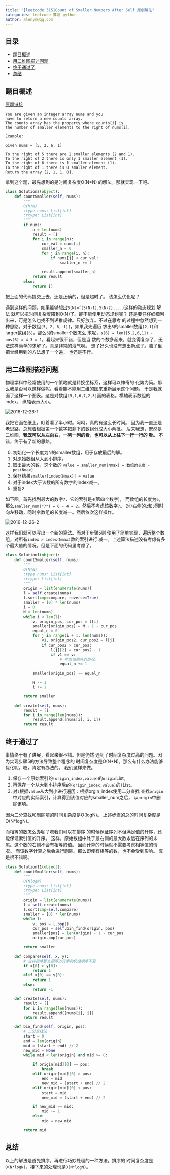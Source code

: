```yaml
---
title: "[leetcode 315]Count of Smaller Numbers After Self 原创解法"
categories: leetcode 算法 python
author: alenym@qq.com
---
```

## 目录 ##

- [题目概述](#hh0) 
- [用二维图描述问题](#hh1) 
- [终于通过了](#hh2) 
- [总结](#hh3) 



## <a name="hh0"></a> 题目概述 ##




  
[原题链接](https://leetcode.com/problems/count-of-smaller-numbers-after-self/)

    You are given an integer array nums and you
    have to return a new counts array. 
    The counts array has the property where counts[i] is 
    the number of smaller elements to the right of nums[i].

	Example:
	
	Given nums = [5, 2, 6, 1]
	
	To the right of 5 there are 2 smaller elements (2 and 1).
	To the right of 2 there is only 1 smaller element (1).
	To the right of 6 there is 1 smaller element (1).
	To the right of 1 there is 0 smaller element.
	Return the array [2, 1, 1, 0].

拿到这个题，最先想到的是时间复杂度O(N*N)
的解法。那就实现一下吧。

```python
class Solution2(object):
    def countSmaller(self, nums):
        """
        O(N*N)
        :type nums: List[int]
        :rtype: List[int]
        """
        if nums:
            n = len(nums)
            result = []
            for i in range(n):
                cur_val = nums[i]
                smaller_n = 0
                for j in range(i, n):
                    if nums[j] < cur_val:
                        smaller_n += 1

                result.append(smaller_n)
            return result
        else:
            return []
```

把上面的代码提交上去，还是正确的，但是超时了。
该怎么优化呢？

遇到这样的问题，如果能够想出`S(N)=f(S(N-1),S(N-2),...)`这样的动态规划
解法
就可以把时间复杂度降到O(N)了。能不能使用动态规划呢？
还是要仔仔细细列出来，可是怎么也找不到递推规律。只好放弃。不过在思考
的过程中忽然想到一种思路。对于数组`[5, 2, 6, 1]]`，如果我先遍历
求出`5`的smaller数组`[2,1]`和larger数组`[6]`。那么`6`的smaller个数怎么
求呢，`s(6) = len([5,2,6,1]) - pos(6) = 4-3 = 1`。看起来很不错，但是当
数的个数多起来，就变得复杂了，无法这样简单的求解了。真是非常的泄气啊。
想了好久也没有想出新点子。脑子里把曾经用到的方法想了一个遍，
也还是不行。

## <a name="hh1"></a> 用二维图描述问题 ##

物理学科中经常使用的一个策略就是转换坐标系，这样可以神奇的
化繁为简。那么我是否可以这样做呢。看看能不能用二维的图来重新展示这个问题。
于是我就画了这样一个图表。这是对数组`[5,1,6,7,2,3]`画的表格。横轴表示数组的index，
纵轴表示大小。

![2016-12-26-1](/images/2016-12-26-1.png)


我把它画在纸上，盯着看了半小时。呵呵，真的有这么长时间。
因为我一直还是老思路，总想着根据第一个数字把剩下的数组分成大小两批。
后来我想，既然是二维图，**我既可以从左向右，一列一列的看，也可以从上往下一行一行的
看。** 不错，终于有了新的思路。

0. 初始化一个长度为N的smaller数组，用于存放最后的解。
1. 对原始数组从大到小排序。
2. 取出最大的数，这个数的 `value = smaller_num(Nmax) = 数组的长度 - pos(Nmax)`
3. 保存结果`smaller[index(Nmax)] = value`
4. 对于index大于该数的所有数字的index减一。
5. 重复2

如下图。首先找到最大的数字`7`，它的索引是`4`(第四个数字)，
而数组的长度为`6`，那么`smaller_num("7") = 6 - 4 = 2`。然后不考虑该数字`7`。
对`7`右侧的`2`和`3`同时向左移动，同时令数组的长度减一。然后依次这样操作。

![2016-12-26-2](/images/2016-12-26-2.png)

这样我们就可以写出一个新的算法。而对于步骤5则
使用了简单实现，遍历整个数组，对所有`index > index(Nmax)`数的索引进行
减一。上述算法描述没有考虑有多个最大值的情况。但是下面的代码里考虑了。

```python
class Solution1(object):
    def countSmaller(self, nums):
        """
        O(N*N)
        :type nums: List[int]
        :rtype: List[int]
        """
        origin = list(enumerate(nums))
        l = self.create(nums)
        l.sort(cmp=compare, reverse=True)
        smaller = [0] * len(nums)
        i = 0
        N = len(nums)
        while i < len(l):
            v, origin_pos, cur_pos = l[i]
            smaller[origin_pos] = N - 1 - cur_pos
            equal_n = 0
            for j in range(i + 1, len(nums)):
                v1, origin_pos2, cur_pos2 = l[j]
                if cur_pos2 > cur_pos:
                    l[j][2] = cur_pos2 - 1
                    if v1 == v:
                        # 考虑值相等的情况。
                        equal_n += 1

            smaller[origin_pos] -= equal_n

            N -= 1
            i += 1

        return smaller

    def create(self, nums):
        result = []
        for i in range(len(nums)):
            result.append([nums[i], i, i])
        return result
```

## <a name="hh2"></a> 终于通过了 ##

事情终于有了进展，看起来很不错。但是仍然
遇到了时间复杂度过高的问题。因为实现步骤5的方法导致整个程序的
时间复杂度是O(N*N)。那么有什么办法能够优化呢。嗯，肯定有办法的。
我们这样来做。

1. 保存一个原始索引的`(origin_index,value)`的`origin`List。
2. 再保存一个从大到小排序后的`(origin_index,value)`的`l`List。
3. 对`l`根据`value`从大到小进行遍历：根据orgin_index使用二分查找
查找`origin`中对应的实际索引，计算得到该值对应的smaller_num之后，
从`origin`中删除该项。

因为二分查找和删除项的时间复杂度是O(logN)。
上述步骤的总的时间复杂度是O(N*logN)。

而相等的数怎么办呢？嗯我们可以在排序
的时候保证序列不但满足值的升序，还能保证索引值的升序。
这样，原始数组中处于最右侧的最大数永远在序列的末尾。这个数的右侧不会有相等的值。
因而计算的时候就不需要考虑相等值的情况。
而该数字计算之后会进行删除。那么即使有相等的数，也不会受到影响。
真是很不错啊。

```python
class Solution11(object):
    def countSmaller(self, nums):
        """
        O(NlogN)
        :type nums: List[int]
        :rtype: List[int]
        """
        origin = list(enumerate(nums))
        l = self.create(nums)
        l.sort(cmp=self.compare)
        smaller = [0] * len(nums)
        while l:
            v, pos = l.pop()
            cur_pos = self.bin_find(origin, pos)
            smaller[pos] = len(origin) - 1 - cur_pos
            origin.pop(cur_pos)

        return smaller

    def compare(self, x, y):
        # 这样排序那么相等的元素的仍然顺序不变
        if x[0] > y[0]:
            return 1
        elif x[0] == y[0]:
            return 1
        else:
            return -1

    def create(self, nums):
        result = []
        for i in range(len(nums)):
            result.append([nums[i], i])
        return result

    def bin_find(self, origin, pos):
        # 二分查找法
        start = 0
        end = len(origin)
        mid = (start + end) // 2
        new_mid = None
        while mid < len(origin) and mid >= 0:

            if origin[mid][0] == pos:
                break
            elif origin[mid][0] > pos:
                end = mid
                new_mid = (start + end) // 2
            elif origin[mid][0] < pos:
                start = mid
                new_mid = (start + end) // 2

            if new_mid == mid:
                mid += 1
            else:
                mid = new_mid

        return mid

```

## <a name="hh3"></a> 总结 ##

以上的解法是首先排序，再进行巧妙处理的一种方法。排序的
时间复杂度是`O(N*logN)`，接下来的处理也是`O(N*logN)`。

